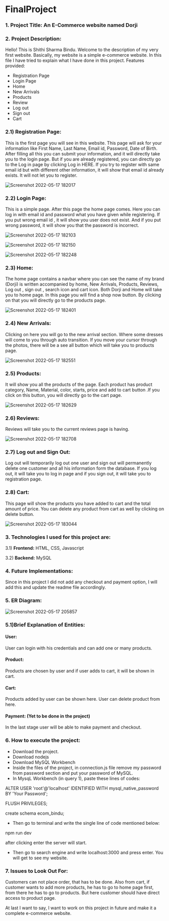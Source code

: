 # FinalProject
### 1. Project Title: An E-Commerce website named Dorji

### 2. Project Description:

Hello! This is Shithi Sharma Bindu. Welcome to the description of my very first website.  Basically, my website is a simple e-commerce website. In this file I have tried to explain what I have done in this project.
Features provided: 
- 	Registration Page
- 	Login Page
- 	Home
- 	New Arrivals
- 	Products
-   Review
-   Log out
-   Sign out
-   Cart

### 2.1) **Registration Page:**
This is the first page you will see in this website. This page will ask for your information like First Name, Last Name, Email id, Password, Date of Birth. After filling all this you can submit your information, and it will directly take you to the login page. But if you are already registered, you can directly go to the Log in page by clicking Log in HERE. If you try to register with same email id but with different other information, it will show that email id already exists. It will not let you to register.

![Screenshot 2022-05-17 182017](https://user-images.githubusercontent.com/103986892/168931159-6c0b3aa3-be68-40e0-aaf9-b10dd41e9638.png)


### 2.2) **Login Page:** 
This is a simple page. After this page the home page comes. Here you can log in with email id and password what you have given while registering. If you put wrong email id , it will show you user does not exist. And if you put wrong password, it will show you that the password is incorrect.

![Screenshot 2022-05-17 182103](https://user-images.githubusercontent.com/103986892/168931292-a40e6af9-11ce-48f0-9c91-2295eea03d16.png)


![Screenshot 2022-05-17 182150](https://user-images.githubusercontent.com/103986892/168931313-206fc398-9242-4fad-b2c6-bc61f711f86b.png)


![Screenshot 2022-05-17 182248](https://user-images.githubusercontent.com/103986892/168931327-67fa602b-bcff-4424-b4d2-a787b9b1b9dd.png)

### 2.3) **Home:**
The home page contains a navbar where you can see the name of my brand (Dorji) is written accompanied by home, New Arrivals, Products, Reviews, Log out , sign out , search icon and cart icon. Both Dorji and Home will take you to home page. In this page you will find a shop now button. By clicking on that you will directly go to the products page.

![Screenshot 2022-05-17 182401](https://user-images.githubusercontent.com/103986892/168931488-c1d21837-b8ba-4177-bb18-72e0690394b0.png)

### 2.4) **New Arrivals:** 
Clicking on here you will go to the new arrival section. Where some dresses will come to you through auto transition. If you move your cursor through the photos, there will be a see all button which will take you to products page.

![Screenshot 2022-05-17 182551](https://user-images.githubusercontent.com/103986892/168931632-5e4c6736-9933-463a-87fe-e31e1c7a2a9c.png)

### 2.5) **Products:**
It will show you all the products of the page.  Each product has product category, Name, Material, color, starts, price and add to cart button .If you click on this button, you will directly go to the cart page.

![Screenshot 2022-05-17 182629](https://user-images.githubusercontent.com/103986892/168931720-a1d45770-b96a-4f9d-97c1-c65db286199c.png)

### 2.6) **Reviews:**
Reviews will take you to the current reviews page is having.

![Screenshot 2022-05-17 182708](https://user-images.githubusercontent.com/103986892/168931898-fd2f45aa-0410-4167-a444-5ac410263df7.png)

### 2.7) **Log out and Sign Out:**
Log out will temporarily log out one user and sign out will permanently delete one customer and all his information form the database. If you log out, it will take you to log in page and if you sign out, it will take you to registration page.

### 2.8) **Cart:**
This page will show the products you have added to cart and the total amount of price. You can delete any product from cart as well by clicking on delete button. 

![Screenshot 2022-05-17 183044](https://user-images.githubusercontent.com/103986892/168931970-8bd892f8-1a40-4829-b38b-ca34c4ee5b06.png)


### 3. **Technologies I used for this project are:**
3.1) **Frontend:** 
HTML, CSS, Javascript

3.2) **Backend:** 
MySQL

### 4. Future Implementations:
Since in this project I did not add any checkout and payment option, I will add this and update the readme file accordingly.

### 5. ER Diagram:

![Screenshot 2022-05-17 205857](https://user-images.githubusercontent.com/103986892/168935914-c338cdb1-65e2-40a1-80b0-74f622a1d437.png)

### 5.1)Brief Explanation of Entities: 

#### User: 
User can login with his credentials and can add one or many products.
#### Product:
Products are chosen by user and if user adds to cart, it will be shown in cart.
#### Cart:
Products added by user can be shown here. User can delete product from here.
#### Payment: (Yet to be done in the project)
In the last stage user will be able to make payment and checkout.


### 6. How to execute the project:
- Download the project.
- Download nodejs
- Download MySQL Workbench
- Inside the files of the project, in connection.js file remove my password from password section and put your password of MySQL.
- In MysqL Workbench (in query 1), paste these lines of codes:

ALTER USER 'root'@'localhost' IDENTIFIED WITH mysql_native_password BY 'Your Password';

FLUSH PRIVILEGES;

create schema ecom_bindu;

- Then go to terminal and write the single line of code mentioned below: 

npm run dev

after clicking enter the server will start.

- Then go to search engine and write localhost:3000 and press enter. You will get to see my website.


### 7. Issues to Look Out For:

Customers can not place order, that has to be done. Also from cart, if customer wants to add more products, he has to go to home page first, from there he has to go to products. But here customer should have direct access to product page. 

At last I want to say, I want to work on this project in future and make it a complete e-commerce website.
